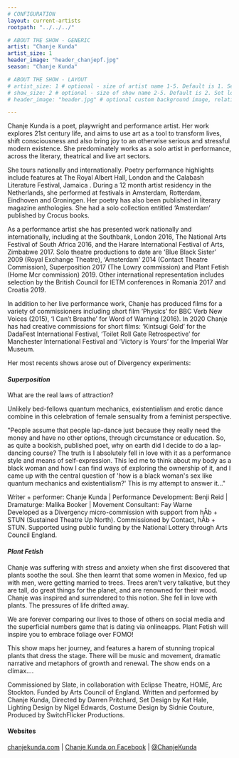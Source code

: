 ```yaml
---
# CONFIGURATION
layout: current-artists
rootpath: "../../../"

# ABOUT THE SHOW - GENERIC
artist: "Chanje Kunda"
artist_size: 1
header_image: "header_chanjepf.jpg"
season: "Chanje Kunda"

# ABOUT THE SHOW - LAYOUT
# artist_size: 1 # optional - size of artist name 1-5. Default is 1. Set longer names to lower values
# show_size: 2 # optional - size of show name 2-5. Default is 2. Set longer names to lower values
# header_image: "header.jpg" # optional custom background image, relative to current page

---
```

Chanje Kunda is a poet, playwright and performance artist. Her work explores 21st century life, and aims to use art as a tool to transform lives, shift consciousness and also bring joy to an otherwise serious and stressful modern existence. She predominately works as a solo artist in performance, across the literary, theatrical and live art sectors.      

She tours nationally and internationally. Poetry performance highlights include features at The Royal Albert Hall, London and the Calabash Literature Festival, Jamaica . During a 12 month artist residency in the Netherlands, she performed at festivals in Amsterdam, Rotterdam, Eindhoven and Groningen. Her poetry has also been published in literary magazine anthologies. She had a solo collection entitled ‘Amsterdam’ published by Crocus books.    

As a performance artist she has presented work nationally and internationally, including at the Southbank, London 2016, The National Arts Festival of South Africa 2016, and the Harare International Festival of Arts, Zimbabwe 2017.  Solo theatre productions to date are ‘Blue Black Sister’ 2009 (Royal Exchange Theatre), ‘Amsterdam’ 2014 (Contact Theatre Commission), Superposition 2017 (The Lowry commission) and Plant Fetish (Home Mcr commission) 2019. Other international representation includes selection by the British Council for IETM conferences in Romania 2017 and Croatia 2019.   

In addition to her live performance work, Chanje has produced films for a variety of commissioners including short film ‘Physics’  for BBC Verb New Voices (2015), ‘I Can’t Breathe’ for Word of Warning (2016). In 2020 Chanje has had creative commissions for short films: ‘Kintsugi Gold’ for the DadaFest International Festival, ‘Toilet Roll Gate Retrospective’ for Manchester International Festival and ‘Victory is Yours’ for the Imperial War Museum.     
                  
Her most recents shows arose out of Divergency experiments:      
         
#### *Superposition*
What are the real laws of attraction?         
         
Unlikely bed-fellows quantum mechanics, existentialism and erotic dance combine in this celebration of female sensuality from a feminist perspective.
         
"People assume that people lap-dance just because they really need the money and have no other options, through circumstance or education. So, as quite a bookish, published poet, why on earth did I decide to do a lap-dancing course? The truth is I absolutely fell in love with it as a performance style and means of self-expression. This led me to think about my body as a black woman and how I can find ways of exploring the ownership of it, and I came up with the central question of 'how is a black woman's sex like quantum mechanics and existentialism?' This is my attempt to answer it…"       
         
Writer + performer: Chanje Kunda | Performance Development: Benji Reid | Dramaturge: Malika Booker | Movement Consultant: Fay Warne                
Developed as a Divergency micro-commission with support from hÅb + STUN (Sustained Theatre Up North). Commissioned by Contact, hÅb + STUN. Supported using public funding by the National Lottery through Arts Council England.        

#### *Plant Fetish*
Chanje was suffering with stress and anxiety when she first discovered that plants soothe the soul. She then learnt that some women in Mexico, fed up with men, were getting married to trees. Trees aren’t very talkative, but they are tall, do great things for the planet, and are renowned for their wood. Chanje was inspired and surrendered to this notion. She fell in love with plants. The pressures of life drifted away.    

We are forever comparing our lives to those of others on social media and the superficial numbers game that is dating via onlineapps. Plant Fetish will inspire you to embrace foliage over FOMO!     

This show maps her journey, and features a harem of stunning tropical plants that dress the stage. There will be music and movement, dramatic narrative and metaphors of growth and renewal. The show ends on a climax….   

Commissioned by Slate, in collaboration with Eclipse Theatre, HOME, Arc Stockton. Funded by Arts Council of England. Written and performed by Chanje Kunda, Directed by Darren Pritchard, Set Design by Kat Hale, Lighting Design by Nigel Edwards, Costume Design by Sidnie Couture, Produced by SwitchFlicker Productions.     


         
#### Websites          
<a href="http://www.chanjekunda.com" target="_blank">chanjekunda.com</a> | <a href="http://facebook.com/Chanje-Kunda-Page-196097173743336" target="_blank">Chanje Kunda on Facebook</a> | <a href="http://twitter.com/ChanjeKunda" target="_blank">@ChanjeKunda</a>
